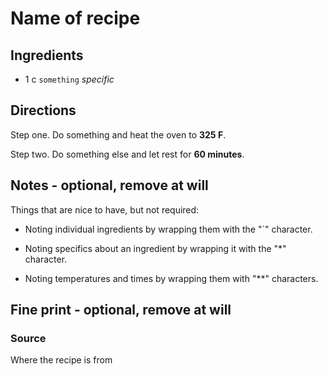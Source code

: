 Name of recipe
==

Ingredients
--

* 1 c `something` *specific*

Directions
--

Step one. Do something and heat the oven to **325 F**.

Step two. Do something else and let rest for **60 minutes**.

Notes - optional, remove at will
--

Things that are nice to have, but not required:

* Noting individual ingredients by wrapping them with the "`" character.

* Noting specifics about an ingredient by wrapping it with the "*" character.

* Noting temperatures and times by wrapping them with "**" characters.

Fine print - optional, remove at will
--

### Source

Where the recipe is from
